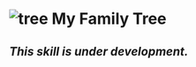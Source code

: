 #  ![tree](https://github.com/henridbr/Skill_Family_Learning/blob/master/images/arbre1.jpg) My Family Tree

## *This skill is under development.*
